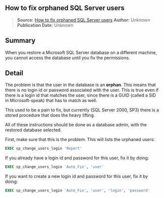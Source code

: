 ## How to fix orphaned SQL Server users

> **Source:** [How to fix orphaned SQL Server users](https://www.fileformat.info/tip/microsoft/sql_orphan_user.htm)
> **Author:** Unknown
> **Publication Date:** Unknown

## Summary

When you restore a Microsoft SQL Server database on a different machine, you cannot access the database until you fix the permissions.

## Detail

The problem is that the user in the database is an **orphan**. This means that there is no login id or password associated with the user. This is true even if there is a login id that matches the user, since there is a GUID (called a SID in Microsoft-speak) that has to match as well.

This used to be a pain to fix, but currently (SQL Server 2000, SP3) there is a stored procedure that does the heavy lifting.

All of these instructions should be done as a database admin, with the restored database selected.

First, make sure that this is the problem. This will lists the orphaned users:

```sql
EXEC sp_change_users_login 'Report'
```


If you already have a login id and password for this user, fix it by doing:

```sql
EXEC sp_change_users_login 'Auto_Fix', 'user'
```


If you want to create a new login id and password for this user, fix it by doing:

```sql
EXEC sp_change_users_login 'Auto_Fix', 'user', 'login', 'password'
```
